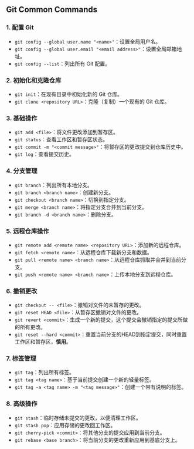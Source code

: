 ## Git Common Commands

### 1. 配置 Git

- `git config --global user.name "<name>"`：设置全局用户名。
- `git config --global user.email "<email address>"`：设置全局邮箱地址。
- `git config --list`：列出所有 Git 配置。

### 2. 初始化和克隆仓库

- `git init`：在现有目录中初始化新的 Git 仓库。
- `git clone <repository URL>`：克隆（复制）一个现有的 Git 仓库。

### 3. 基础操作

- `git add <file>`：将文件更改添加到暂存区。
- `git status`：查看工作区和暂存区状态。
- `git commit -m "<commit message>"`：将暂存区的更改提交到仓库历史中。
- `git log`：查看提交历史。

### 4. 分支管理

- `git branch`：列出所有本地分支。
- `git branch <branch name>`：创建新分支。
- `git checkout <branch name>`：切换到指定分支。
- `git merge <branch name>`：将指定分支合并到当前分支。
- `git branch -d <branch name>`：删除分支。

### 5. 远程仓库操作

- `git remote add <remote name> <repository URL>`：添加新的远程仓库。
- `git fetch <remote name>`：从远程仓库下载新分支和数据。
- `git pull <remote name> <branch name>`：从远程仓库抓取并合并到当前分支。
- `git push <remote name> <branch name>`：上传本地分支到远程仓库。

### 6. 撤销更改

- `git checkout -- <file>`：撤销对文件的未暂存的更改。
- `git reset HEAD <file>`：从暂存区撤销对文件的更改。
- `git revert <commit>`：生成一个新的提交，这个提交会撤销指定的提交所做的所有更改。
- `git reset --hard <commit>`：重置当前分支的HEAD到指定提交，同时重置工作区和暂存区，**慎用**。

### 7. 标签管理

- `git tag`：列出所有标签。
- `git tag <tag name>`：基于当前提交创建一个新的轻量标签。
- `git tag -a <tag name> -m "<tag message>"`：创建一个带有说明的标签。

### 8. 高级操作

- `git stash`：临时存储未提交的更改，以便清理工作区。
- `git stash pop`：应用存储的更改回工作区。
- `git cherry-pick <commit>`：将其他分支的提交应用到当前分支。
- `git rebase <base branch>`：将当前分支的更改重新应用到基底分支上。